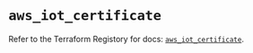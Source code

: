 # `aws_iot_certificate`

Refer to the Terraform Registory for docs: [`aws_iot_certificate`](https://registry.terraform.io/providers/hashicorp/aws/5.12.0/docs/resources/iot_certificate).
